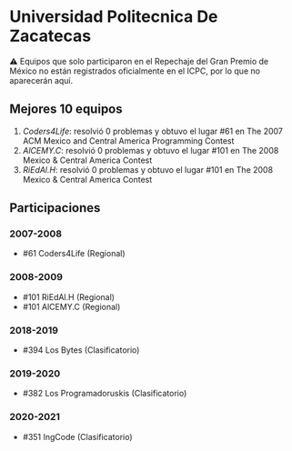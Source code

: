 # Universidad Politecnica De Zacatecas

:warning: Equipos que solo participaron en el Repechaje del Gran Premio de México no están registrados oficialmente en el ICPC, por lo que no aparecerán aquí.

## Mejores 10 equipos

1. _Coders4Life_: resolvió 0 problemas y obtuvo el lugar #61 en The 2007 ACM Mexico and Central America Programming Contest
1. _AlCEMY.C_: resolvió 0 problemas y obtuvo el lugar #101 en The 2008 Mexico & Central America Contest
1. _RiEdAl.H_: resolvió 0 problemas y obtuvo el lugar #101 en The 2008 Mexico & Central America Contest

## Participaciones

### 2007-2008

- #61 Coders4Life (Regional)

### 2008-2009

- #101 RiEdAl.H (Regional)
- #101 AlCEMY.C (Regional)

### 2018-2019

- #394 Los Bytes (Clasificatorio)

### 2019-2020

- #382 Los Programadoruskis (Clasificatorio)

### 2020-2021

- #351 IngCode (Clasificatorio)



